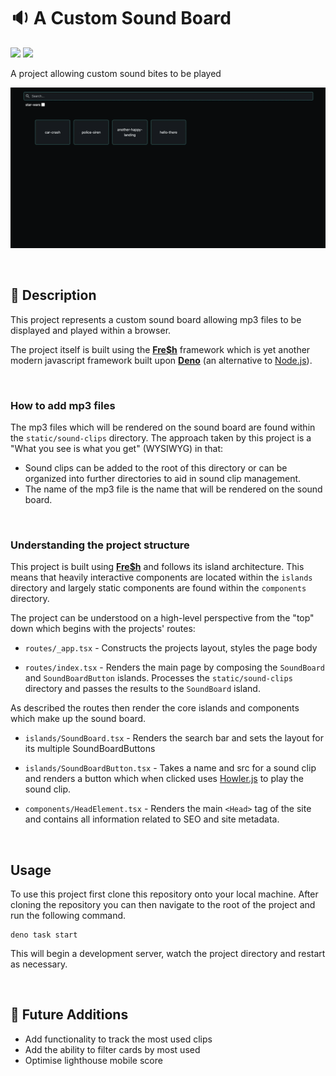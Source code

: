 # 🔉 A Custom Sound Board
![](https://img.shields.io/github/license/hiccup246/custom-sound-board)
![](https://img.shields.io/github/languages/code-size/hiccup246/custom-sound-board)

A project allowing custom sound bites to be played

![Site Screenshot](https://raw.githubusercontent.com/Hiccup246/custom-sound-board/main/static/site-screenshot.webp)

<br>

## 📓 Description
This project represents a custom sound board allowing mp3 files to be displayed and played within a browser.

The project itself is built using the <b>[Fre$h](https://fresh.deno.dev/)</b> framework which is yet another modern javascript framework built upon <b>[Deno](https://deno.com/deploy)</b> (an alternative to [Node.js](https://nodejs.org/en/)).

<br>

### How to add mp3 files
The mp3 files which will be rendered on the sound board are found within the `static/sound-clips` directory. The approach taken by this project is a "What you see is what you get" (WYSIWYG) in that:
- Sound clips can be added to the root of this directory or can be organized into further directories to aid in sound clip management.
- The name of the mp3 file is the name that will be rendered on the sound board.

<br>

### Understanding the project structure
This project is built using <b>[Fre$h](https://fresh.deno.dev/)</b> and follows its island architecture. This means that heavily interactive components are located within the `islands` directory and largely static components are found within the `components` directory.

The project can be understood on a high-level perspective from the "top" down which begins with the projects' routes:
- `routes/_app.tsx` - Constructs the projects layout, styles the page body

- `routes/index.tsx` - Renders the main page by composing the `SoundBoard` and `SoundBoardButton` islands. Processes the `static/sound-clips` directory and passes the results to the `SoundBoard` island.

As described the routes then render the core islands and components which make up the sound board.
- `islands/SoundBoard.tsx` - Renders the search bar and sets the layout for its multiple SoundBoardButtons

- `islands/SoundBoardButton.tsx` - Takes a name and src for a sound clip and renders a button which when clicked uses [Howler.js](https://howlerjs.com/) to play the sound clip.

- `components/HeadElement.tsx` - Renders the main `<Head>` tag of the site and contains all information related to SEO and site metadata.

<br>

## Usage
To use this project first clone this repository onto your local machine. After cloning the repository you can then navigate to the root of the project and run the following command.
```
deno task start
```

This will begin a development server, watch the project directory and restart as necessary.

<br>

## 🔮 Future Additions
- Add functionality to track the most used clips
- Add the ability to filter cards by most used
- Optimise lighthouse mobile score